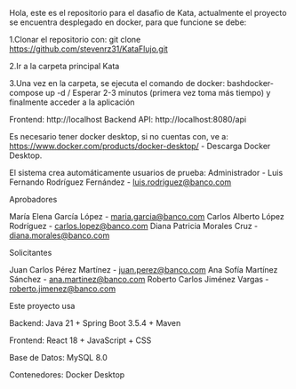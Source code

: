 Hola, este es el repositorio para el dasafio de Kata, actualmente el proyecto se encuentra desplegado en docker, para que funcione se debe:

1.Clonar el repositorio con: git clone https://github.com/stevenrz31/KataFlujo.git

2.Ir a la carpeta principal Kata

3.Una vez en la carpeta, se ejecuta el comando de docker: bashdocker-compose up -d / Esperar 2-3 minutos (primera vez toma más tiempo) y finalmente acceder a la aplicación

Frontend: http://localhost Backend API: http://localhost:8080/api

Es necesario tener docker desktop, si no cuentas con, ve a: https://www.docker.com/products/docker-desktop/ - Descarga Docker Desktop.

El sistema crea automáticamente usuarios de prueba:
Administrador - Luis Fernando Rodríguez Fernández - luis.rodriguez@banco.com

Aprobadores

María Elena García López - maria.garcia@banco.com
Carlos Alberto López Rodríguez - carlos.lopez@banco.com
Diana Patricia Morales Cruz - diana.morales@banco.com

Solicitantes

Juan Carlos Pérez Martínez - juan.perez@banco.com
Ana Sofía Martínez Sánchez - ana.martinez@banco.com
Roberto Carlos Jiménez Vargas - roberto.jimenez@banco.com

Este proyecto usa 

Backend: Java 21 + Spring Boot 3.5.4 + Maven

Frontend: React 18 + JavaScript + CSS

Base de Datos: MySQL 8.0

Contenedores: Docker Desktop
